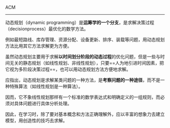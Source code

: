ACM

---

动态规划（dynamic programming）是**运筹学的一个分支**，是求解决策过程（decisionprocess）最优化的数学方法。

例如最短路线、库存管理、资源分配、设备更新、排序、装载等问题，用动态规划方法比用其它方法求解更为方便。

虽然动态规划主要用于求解**以时间划分阶段的动态过程**的优化问题，但是一些与时间无关的静态规划（如线性规划、非线性规划），只要==人为地引进时间因素，把它视为多阶段决策过程==，也可以用动态规划方法方便地求解。



应指出，动态规划是求解某类问题的一种方法，是**考察问题的一种途径**，而不是一种特殊算法（如线性规划是一种算法）。

因而，它不象线性规划那样有一个标准的数学表达式和明确定义的一组规则，而必须对具体问题进行具体分析处理。

因此，在学习时，除了要对基本概念和方法正确理解外，应以丰富的想象力去建立模型，用创造性的技巧去求解。